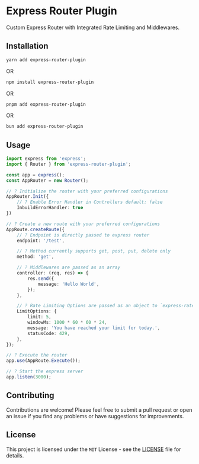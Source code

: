 # Express Router Plugin

Custom Express Router with Integrated Rate Limiting and Middlewares.

## Installation

```bash
yarn add express-router-plugin
```
OR 
```bash
npm install express-router-plugin
```
OR

```bash
pnpm add express-router-plugin
```
OR
```bash
bun add express-router-plugin
```

## Usage

```ts
import express from 'express';
import { Router } from 'express-router-plugin';

const app = express();
const AppRouter = new Router();

// ? Initialize the router with your preferred configurations
AppRouter.Init({
    // ? Enable Error Handler in Controllers default: false
    InbuildErrorHandler: true
})

// ? Create a new route with your preferred configurations
AppRoute.createRoute({
    // ? Endpoint is directly passed to express router
    endpoint: '/test',

    // ? Method currently supports get, post, put, delete only
    method: 'get',

    // ? Middlewares are passed as an array
    controller: (req, res) => {
        res.send({
            message: 'Hello World',
        });
    },

    // ? Rate Limiting Options are passed as an object to `express-rate-limit` package
    LimitOptions: {
        limit: 5,
        windowMs: 1000 * 60 * 60 * 24,
        message: 'You have reached your limit for today.',
        statusCode: 429,
    },
});

// ? Execute the router
app.use(AppRoute.Execute());

// ? Start the express server
app.listen(3000);
```

## Contributing

Contributions are welcome! Please feel free to submit a pull request or open an issue if you find any problems or have suggestions for improvements.

## License
This project is licensed under the `MIT` License - see the [LICENSE](./LICENSE) file for details.
